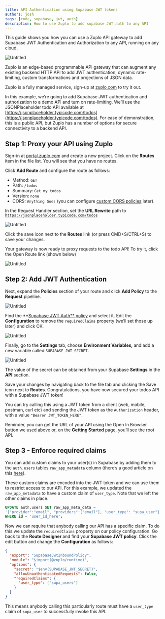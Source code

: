 ```yaml
---
title: API Authentication using Supabase JWT tokens
authors: josh
tags: [code, supabase, jwt, auth]
description: How to use Zuplo to add supabase JWT auth to any API
---
```


This guide shows you how you can use a Zuplo API gateway to add Supabase JWT Authentication and Authorization to any API, running on any cloud.

![Untitled](arch.png)

Zuplo is an edge-based programmable API gateway that can augment any existing backend HTTP API to add JWT authentication, dynamic rate-limiting, custom transformations and projections of JSON data.

Zuplo is a fully managed service, sign-up at [zuplo.com](http://zuplo.com) to try it out.

In this example, we’re going to add Supabase JWT authentication and authorization to a demo API and turn on rate-limiting. We’ll use the JSONPlaceholder todo API available at [https://jsonplaceholder.typicode.com/todos](https://jsonplaceholder.typicode.com/todos). For ease of demonstration, this is a public API, but Zuplo has a number of options for secure connectivity to a backend API.

## Step 1: Proxy your API using Zuplo

Sign-in at [portal.zuplo.com](http://portal.zuplo.com) and create a new project. Click on the **Routes** item in the file list. You will see that you have no routes.

Click **Add Route** and configure the route as follows:

- Method: `GET`
- Path: `/todos`
- Summary: `Get my todos`
- Version: `none`
- CORS: `Anything Goes` (you can configure [custom CORS policies](https://zuplo.com/docs/guides/custom-cors-policy) later).

In the Request Handler section, set the **URL Rewrite** path to [`https://jsonplaceholder.typicode.com/todos`](https://jsonplaceholder.typicode.com/todos)

![Untitled](request-handler.png)

Click the save icon next to the **Routes** link (or press CMD+S/CTRL+S) to save your changes.

Your gateway is now ready to proxy requests to the todo API! To try it, click the Open Route link (shown below)

![Untitled](open-in-browser.png)

## Step 2: Add JWT Authentication

Next, expand the **Policies** section of your route and click **Add Policy** to the **Request** pipeline.

![Untitled](add-policy.png)

Find the **[Supabase JWT Auth** policy](https://zuplo.com/docs/policies/supabase-jwt-auth-inbound) and select it. Edit the **Configuration** to remove the `requiredClaims` property (we’ll set those up later) and click OK.

![Untitled](policy-config.png)

Finally, go to the **Settings** tab, choose **Environment Variables,** and add a new variable called `SUPABASE_JWT_SECRET`.

![Untitled](env-vars.png)

The value of the secret can be obtained from your Supabase **Settings** in the **API** section.

Save your changes by navigating back to the file tab and clicking the Save icon next to **Routes**. Congratulations, you have now secured your todos API with a Supabase JWT token!

You can try calling this using a JWT token from a client (web, mobile, postman, curl etc) and sending the JWT token as the `Authorization` header, with a value `"Bearer JWT_TOKEN_HERE"`.

Reminder, you can get the URL of your API using the Open In Browser button we used above or, on the **Getting Started** page, you’ll see the root API.

## Step 3 - Enforce required claims

You can add custom claims to your user(s) in Supabase by adding them to the `auth.users` tables `raw_app_metadata` column (there’s a good article on this [here](https://dev.to/supabase/supabase-custom-claims-34l2)).

These custom claims are encoded into the JWT token and we can use them to restrict access to our API. For this example, we updated the `raw_app_metadata` to have a custom claim of `user_type`. Note that we left the other claims in place.

```sql
UPDATE auth.users SET raw_app_meta_data =
'{"provider":"email", "providers":["email"], "user_type": "supa_user"}'
WHERE id = 'user_id_here';
```

Now we can require that anybody calling our API has a specific claim. To do this we update the `requiredClaims` property on our policy configuration. Go back to the **Route Designer** and find your **Supabase JWT policy**. Click the edit button and change the **Configuration** as follows:

```json
{
  "export": "SupabaseJwtInboundPolicy",
  "module": "$import(@zuplo/runtime)",
  "options": {
    "secret": "$env(SUPABASE_JWT_SECRET)",
    "allowUnauthenticatedRequests": false,
    "requiredClaims": {
      "user_type": ["supa_users"]
    }
  }
}
```

This means anybody calling this particularly route must have a `user_type` claim of `supa_user` to successfully invoke this API.
